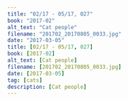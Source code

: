 ```yaml
---
title: "02/17 - 05/17, 027"
book: "2017-02"
alt_text: "Cat people"
filename: "201702_20170805_0033.jpg"
date: "2017-03-05"
title: [02/17 - 05/17, 027]
book: [2017-02]
alt_text: [Cat people]
filename: [201702_20170805_0033.jpg]
date: [2017-03-05]
tag: [cats]
description: [Cat people]
---
```

